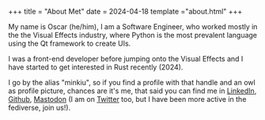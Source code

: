 +++
title = "About Met"
date = 2024-04-18
template ="about.html"
+++

My name is Oscar (he/him), I am a Software Engineer, who worked mostly in the the Visual Effects industry, where Python is the most prevalent language using the Qt framework to create UIs.

I was a front-end developer before jumping onto the Visual Effects and I have started to get interested in Rust recently (2024).

I go by the alias "minkiu", so if you find a profile with that handle and an owl as profile picture, chances are it's me, that said you can find me in [LinkedIn](https://www.linkedin.com/in/oscardomingoramos/), [Github](https://github.com/Minkiu), [Mastodon](https://mastodon.social/@minkiu) (I am on [Twitter](https://twitter.com/minkiu) too, but I have been more active in the fediverse, join us!).
